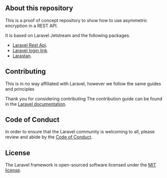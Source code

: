 ## About this repository

This is a proof of concept repository to show how to use asymmetric encryption in a REST API.

It is based on Laravel Jetstream and the following packages.

- [Laravel Rest Api](https://github.com/Lomkit/laravel-rest-api).
- [Laravel login link](https://github.com/spatie/laravel-login-link).
- [Larastan](https://github.com/larastan/larastan).

## Contributing

This is in no way affiliated with Laravel, however we follow the same guides and principles

Thank you for considering contributing The contribution guide can be found in
the [Laravel documentation](https://laravel.com/docs/contributions).

## Code of Conduct

In order to ensure that the Laravel community is welcoming to all, please review and abide by
the [Code of Conduct](https://laravel.com/docs/contributions#code-of-conduct).

## License

The Laravel framework is open-sourced software licensed under the [MIT license](https://opensource.org/licenses/MIT).
